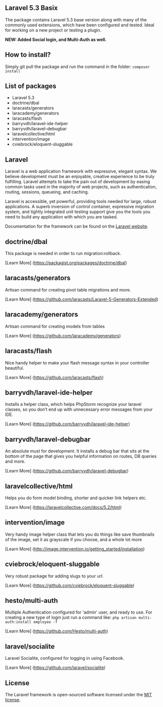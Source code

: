 ## Laravel 5.3 Basix

The package contains Laravel 5.3 base version along with many of the commonly used extensions, which have been configured and tested. Ideal for working on a new project or testing a plugin.

**NEW: Added Social login, and Multi-Auth as well.** 

## How to install? 
Simply git pull the package and run the command in the folder: 
`composer install`

## List of packages
* Laravel 5.3
* doctrine/dbal 
* laracasts/generators
* laracademy/generators
* laracasts/flash 
* barryvdh/laravel-ide-helper 
* barryvdh/laravel-debugbar
* laravelcollective/html
* intervention/image
* cviebrock/eloquent-sluggable 

## Laravel

Laravel is a web application framework with expressive, elegant syntax. We believe development must be an enjoyable, creative experience to be truly fulfilling. Laravel attempts to take the pain out of development by easing common tasks used in the majority of web projects, such as authentication, routing, sessions, queueing, and caching.

Laravel is accessible, yet powerful, providing tools needed for large, robust applications. A superb inversion of control container, expressive migration system, and tightly integrated unit testing support give you the tools you need to build any application with which you are tasked.

Documentation for the framework can be found on the [Laravel website](http://laravel.com/docs).

## doctrine/dbal 

This package is needed in order to run migration:rollback.

[Learn More] (https://packagist.org/packages/doctrine/dbal)

## laracasts/generators 

Artisan command for creating pivot table migrations and more.

[Learn More] (https://github.com/laracasts/Laravel-5-Generators-Extended)

## laracademy/generators 

Artisan command for creating models from tables

[Learn More] (https://github.com/laracademy/generators)

## laracasts/flash 

Nice handy helper to make your flash message syntax in your controller beautiful.

[Learn More] (https://github.com/laracasts/flash)

## barryvdh/laravel-ide-helper 

Installs a helper class, which helps PhpStorm recognize your laravel classes, so you don’t end up with unnecessary error messages from your IDE.

[Learn More] (https://github.com/barryvdh/laravel-ide-helper)

## barryvdh/laravel-debugbar

An absolute must for development. It installs a debug bar that sits at the bottom of the page that gives you helpful information on routes, DB queries and more.

[Learn More] (https://github.com/barryvdh/laravel-debugbar)

## laravelcollective/html

Helps you do form model binding, shorter and quicker link helpers etc. 

[Learn More] (https://laravelcollective.com/docs/5.2/html)

## intervention/image 

Very handy image helper class that lets you do things like save thumbnails of the image, set it as grayscale if you choose, and a whole lot more

[Learn More] (http://image.intervention.io/getting_started/installation)

## cviebrock/eloquent-sluggable 

Very robust package for adding slugs to your url.

[Learn More] (https://github.com/cviebrock/eloquent-sluggable)

## hesto/multi-auth 

Multiple Authentication configured for 'admin' user, and ready to use. For creating a new type of login just run a command like: `php artisan multi-auth:install employee -f`

[Learn More] (https://github.com/Hesto/multi-auth)

## laravel/socialite 

Laravel Socialite, configured for logging in using Facebook. 

[Learn More] (https://github.com/laravel/socialite)


## License

The Laravel framework is open-sourced software licensed under the [MIT license](http://opensource.org/licenses/MIT).
